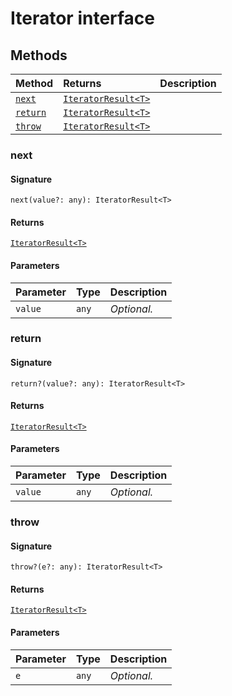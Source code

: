 # Iterator interface













## Methods

| Method	   |  Returns	| Description|
|:-------------|:-------|:-----------|
|[`next`](#next)      | [`IteratorResult<T>`](iteratorresult.md) |  |
|[`return`](#return)      | [`IteratorResult<T>`](iteratorresult.md) |  |
|[`throw`](#throw)      | [`IteratorResult<T>`](iteratorresult.md) |  |




### next



#### Signature
`next(value?: any): IteratorResult<T>`

#### Returns
[`IteratorResult<T>`](iteratorresult.md)


#### Parameters


| Parameter	   | Type    | Description |
|:-------------|:---------------|:------------|
| `value`    | `any` | _Optional._ |


### return



#### Signature
`return?(value?: any): IteratorResult<T>`

#### Returns
[`IteratorResult<T>`](iteratorresult.md)


#### Parameters


| Parameter	   | Type    | Description |
|:-------------|:---------------|:------------|
| `value`    | `any` | _Optional._ |


### throw



#### Signature
`throw?(e?: any): IteratorResult<T>`

#### Returns
[`IteratorResult<T>`](iteratorresult.md)


#### Parameters


| Parameter	   | Type    | Description |
|:-------------|:---------------|:------------|
| `e`    | `any` | _Optional._ |

